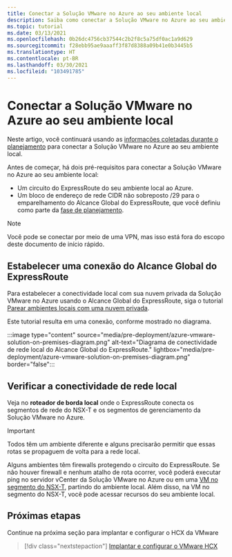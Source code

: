 ```yaml
---
title: Conectar a Solução VMware no Azure ao seu ambiente local
description: Saiba como conectar a Solução VMware no Azure ao seu ambiente local.
ms.topic: tutorial
ms.date: 03/13/2021
ms.openlocfilehash: 0b26dc4756cb37544c2b2f8c5a75df0ac1a9d629
ms.sourcegitcommit: f28ebb95ae9aaaff3f87d8388a09b41e0b3445b5
ms.translationtype: HT
ms.contentlocale: pt-BR
ms.lasthandoff: 03/30/2021
ms.locfileid: "103491785"
---
```

# <a name="connect-azure-vmware-solution-to-your-on-premises-environment"></a>Conectar a Solução VMware no Azure ao seu ambiente local

Neste artigo, você continuará usando as [informações coletadas durante o planejamento](production-ready-deployment-steps.md) para conectar a Solução VMware no Azure ao seu ambiente local.

Antes de começar, há dois pré-requisitos para conectar a Solução VMware no Azure ao seu ambiente local:

- Um circuito do ExpressRoute do seu ambiente local ao Azure.
- Um bloco de endereço de rede CIDR não sobreposto /29 para o emparelhamento do Alcance Global do ExpressRoute, que você definiu como parte da [fase de planejamento](production-ready-deployment-steps.md).

>[!NOTE]
> Você pode se conectar por meio de uma VPN, mas isso está fora do escopo deste documento de início rápido.

## <a name="establish-an-expressroute-global-reach-connection"></a>Estabelecer uma conexão do Alcance Global do ExpressRoute

Para estabelecer a conectividade local com sua nuvem privada da Solução VMware no Azure usando o Alcance Global do ExpressRoute, siga o tutorial [Parear ambientes locais com uma nuvem privada](tutorial-expressroute-global-reach-private-cloud.md).

Este tutorial resulta em uma conexão, conforme mostrado no diagrama.

:::image type="content" source="media/pre-deployment/azure-vmware-solution-on-premises-diagram.png" alt-text="Diagrama de conectividade de rede local do Alcance Global do ExpressRoute." lightbox="media/pre-deployment/azure-vmware-solution-on-premises-diagram.png" border="false":::

## <a name="verify-on-premises-network-connectivity"></a>Verificar a conectividade de rede local

Veja no **roteador de borda local** onde o ExpressRoute conecta os segmentos de rede do NSX-T e os segmentos de gerenciamento da Solução VMware no Azure.

>[!IMPORTANT]
>Todos têm um ambiente diferente e alguns precisarão permitir que essas rotas se propaguem de volta para a rede local.  

Alguns ambientes têm firewalls protegendo o circuito do ExpressRoute.  Se não houver firewall e nenhum atalho de rota ocorrer, você poderá executar ping no servidor vCenter da Solução VMware no Azure ou em uma [VM no segmento do NSX-T](deploy-azure-vmware-solution.md#add-a-vm-on-the-nsx-t-network-segment), partindo do ambiente local. Além disso, na VM no segmento do NSX-T, você pode acessar recursos do seu ambiente local.

## <a name="next-steps"></a>Próximas etapas

Continue na próxima seção para implantar e configurar o HCX da VMware

> [!div class="nextstepaction"]
> [Implantar e configurar o VMware HCX](tutorial-deploy-vmware-hcx.md)